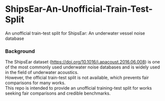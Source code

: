 # ShipsEar-An-Unofficial-Train-Test-Split
An unofficial train-test split for ShipsEar: An underwater vessel noise database

### Background
The ShipsEar dataset (https://doi.org/10.1016/j.apacoust.2016.06.008) is one of the most commonly used underwater noise databases and is widely used in the field of underwater acoustics.    
However, the official train-test split is not available, which prevents fair comparisons for many works.  
This repo is intended to provide an unofficial training-test split for works seeking fair comparisons and credible benchmarks.  

